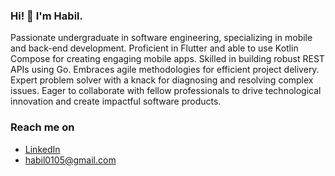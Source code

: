 ### Hi! 👋 I'm Habil.

Passionate undergraduate in software engineering, specializing in mobile and back-end development. Proficient in Flutter and able to use Kotlin Compose for creating engaging mobile apps. Skilled in building robust REST APIs using Go. Embraces agile methodologies for efficient project delivery. Expert problem solver with a knack for diagnosing and resolving complex issues. Eager to collaborate with fellow professionals to drive technological innovation and create impactful software products.

### Reach me on
- <a href="https://www.linkedin.com/in/habil-%E2%80%8E-5a4b0615a/">LinkedIn</a>
- habil0105@gmail.com
